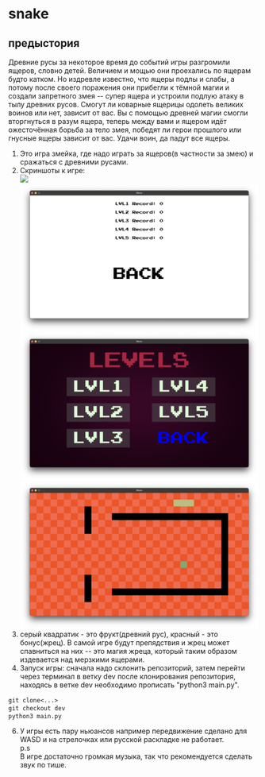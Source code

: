 # snake
## предыстория
Древние русы за некоторое время до событий игры разгромили ящеров, словно детей. Величием и мощью они проехались по ящерам будто катком. Но издревле известно, что ящеры подлы и слабы, а потому после своего поражения они прибегли к тёмной магии и создали запретного змея -- супер ящера и устроили подлую атаку в тылу древних русов. Смогут ли коварные ящерицы одолеть великих воинов или нет, зависит от вас. Вы с помощью древней магии смогли вторгнуться в разум ящера, теперь между вами и ящером идёт ожесточённая борьба за тело змея, победят ли герои прошлого или гнусные ящеры зависит от вас. Удачи воин, да падут все ящеры.
1. Это игра змейка, где надо играть за ящеров(в частности за змею) и сражаться с древними русами. <br/>
2. Скриншоты к игре:<br/>
![](pictures/screen1.png) <br/>
![](pictures/screen2.png) <br/>
![](pictures/screen3.png) <br/>
![](pictures/screen4.png) <br/>
4. серый квадратик - это фрукт(древний рус), красный - это бонус(жрец). В самой игре будут препядствия и жрец может спавниться на них -- это магия жреца, который таким образом издевается над мерзкими ящерами.<br/>
5. Запуск игры: сначала надо склонить репозиторий, затем перейти через терминал в ветку dev после клонирования репозитория, находясь в ветке dev необходимо прописать "python3 main.py".<br/>
```shell
git clone<...>
git checkout dev
python3 main.py
```
6. У игры есть пару ньюансов например передвижение сделано для WASD и на стрелочках или русской раскладке не работает.<br/>
p.s<br/>
В игре достаточно громкая музыка, так что рекомендуется сделать звук по тише.
